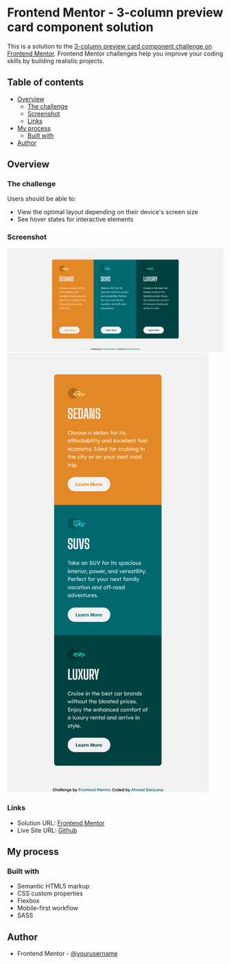 # Frontend Mentor - 3-column preview card component solution

This is a solution to the [3-column preview card component challenge on Frontend Mentor](https://www.frontendmentor.io/challenges/3column-preview-card-component-pH92eAR2-). Frontend Mentor challenges help you improve your coding skills by building realistic projects. 

## Table of contents

- [Overview](#overview)
  - [The challenge](#the-challenge)
  - [Screenshot](#screenshot)
  - [Links](#links)
- [My process](#my-process)
  - [Built with](#built-with)
- [Author](#author)

## Overview

### The challenge

Users should be able to:

- View the optimal layout depending on their device's screen size
- See hover states for interactive elements

### Screenshot

![Desktop](./screenshot/Screenshot-desktop.png)
![Mobile](./screenshot/Screenshot-mobile.png)

### Links

- Solution URL: [Frontend Mentor](https://www.frontendmentor.io/challenges/3column-preview-card-component-pH92eAR2-/hub?share=true)
- Live Site URL: [Github](https://ahmeddanjuma.github.io/3-column-card-component/)

## My process

### Built with

- Semantic HTML5 markup
- CSS custom properties
- Flexbox
- Mobile-first workflow
- SASS

## Author

<!-- - Website - [Add your name here](https://www.your-site.com) -->
- Frontend Mentor - [@yourusername](https://www.frontendmentor.io/profile/yourusername)
<!-- - Twitter - [@yourusername](https://www.twitter.com/yourusername) -->